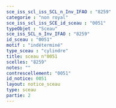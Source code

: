 ```yaml
---
sce_iss_scl_iss_SCL_n_Inv_IFAO : "8259"
categorie : "non royal"
sce_iss_scl_iss_SCE_id_sceau : "0051"
typeObjet : "Sceau"
sce_iss_SCL_n_Inv_IFAO : "8259"
id_sceau : "0051"
motif : "indéterminé"
type_sceau : "cylindre"
title: sceau n°0051
scelles: "8259"
notes: ""
contrescellement: "0051"
id_notice: 0051
layout: notice_sceau
type: sceau
partie: 2
---
```

